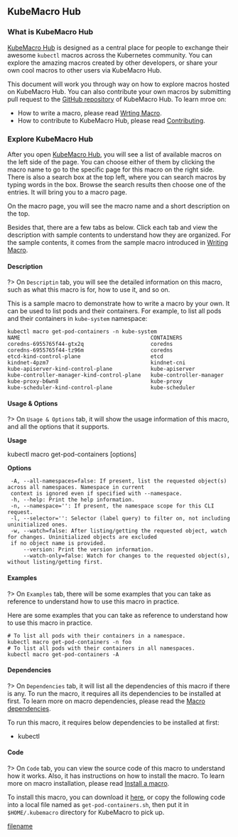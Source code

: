 ## KubeMacro Hub

### What is KubeMacro Hub

[KubeMacro Hub](https://morningspace.github.io/kubemacro-hub/) is designed as a central place for people to exchange their awesome `kubectl` macros across the Kubernetes community. You can explore the amazing macros created by other developers, or share your own cool macros to other users via KubeMacro Hub.

This document will work you through way on how to explore macros hosted on KubeMacro Hub. You can also contribute your own macros by submitting pull request to the [GitHub repository](http://github.com/morningspace/kubemacro-hub) of KubeMacro Hub. To learn mroe on:
* How to write a macro, please read [Wrting Macro](writing-macro.md).
* How to contribute to KubeMacro Hub, please read [Contributing](contributing.md).

### Explore KubeMacro Hub

After you open [KubeMacro Hub](https://morningspace.github.io/kubemacro-hub/), you will see a list of available macros on the left side of the page. You can choose either of them by clicking the macro name to go to the specific page for this macro on the right side. There is also a search box at the top left, where you can search macros by typing words in the box. Browse the search results then choose one of the entries. It will bring you to a macro page.

On the macro page, you will see the macro name and a short description on the top.

Besides that, there are a few tabs as below. Click each tab and view the description with sample contents to understand how they are organized. For the sample contents, it comes from the sample macro introduced in [Writing Macro](writing-macro.md).

<!-- tabs:start -->

#### **Description**

?> On `Descriptin` tab, you will see the detailed information on this macro, such as what this macro is for, how to use it, and so on.

This is a sample macro to demonstrate how to write a macro by your own. It can be used to list pods and their containers. For example, to list all pods and their containers in `kube-system` namespace:
```shell
kubectl macro get-pod-containers -n kube-system
NAME                                         CONTAINERS
coredns-6955765f44-gtx2q                     coredns
coredns-6955765f44-tz96m                     coredns
etcd-kind-control-plane                      etcd
kindnet-4pzm7                                kindnet-cni
kube-apiserver-kind-control-plane            kube-apiserver
kube-controller-manager-kind-control-plane   kube-controller-manager
kube-proxy-b6wn8                             kube-proxy
kube-scheduler-kind-control-plane            kube-scheduler
```

#### **Usage & Options**

?> On `Usage & Options` tab, it will show the usage information of this macro, and all the options that it supports.

**Usage**

kubectl macro get-pod-containers [options]

**Options**

```
 -A, --all-namespaces=false: If present, list the requested object(s) across all namespaces. Namespace in current
 context is ignored even if specified with --namespace.
 -h, --help: Print the help information.
 -n, --namespace='': If present, the namespace scope for this CLI request.
 -l, --selector='': Selector (label query) to filter on, not including uninitialized ones.
 -w, --watch=false: After listing/getting the requested object, watch for changes. Uninitialized objects are excluded
 if no object name is provided.
     --version: Print the version information.
     --watch-only=false: Watch for changes to the requested object(s), without listing/getting first.
```

#### **Examples**

?> On `Examples` tab, there will be some examples that you can take as reference to understand how to use this macro in practice.

Here are some examples that you can take as reference to understand how to use this macro in practice.
```shell
# To list all pods with their containers in a namespace.
kubectl macro get-pod-containers -n foo
# To list all pods with their containers in all namespaces.
kubectl macro get-pod-containers -A
```

#### **Dependencies**

?> On `Dependencies` tab, it will list all the dependencies of this macro if there is any. To run the macro, it requires all its dependencies to be installed at first. To learn more on macro dependencies, please read the [Macro dependencies](writing-macro.md#macro-dependencies).

To run this macro, it requires below dependencies to be installed at first:

* kubectl

#### **Code**

?> On `Code` tab, you can view the source code of this macro to understand how it works. Also, it has instructions on how to install the macro. To learn more on macro installation, please read [Install a macro](installation.md#install-a-macro).

To install this macro, you can download it [here](assets/get-pod-containers.sh ':ignore get-pod-status'), or copy the following code into a local file named as `get-pod-containers.sh`, then put it in `$HOME/.kubemacro` directory for KubeMacro to pick up.

[filename](assets/get-pod-containers.sh ':include :type=code shell')

<!-- tabs:end -->
